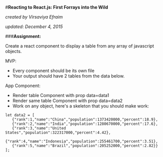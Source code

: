 #__Reacting to React.js: First Forrays into the Wild__

_created by Virsaviya Efraim_

_updated: December 4, 2015_

###__Assignment:__

Create a react component to display a table from any array of javascript objects. 

MVP: 
* Every component should be its own file
* Your output should have 2 tables from the data below.

App Component:
* Render table Component with prop data=data1
* Render same table Component with prop data=data2
* Work on any object, here's a skeleton that you should make work:
<!-- 
    let data1 = [
      {"domain":"mongodb.info","ip":"82.192.74.35","country":"NL"},
      {"domain":"udemy.com","ip":"190.93.242.22","country":"CR"},  
      {"domain":"coursereport.com","ip":"204.236.232.83","country":"US"}}
    ]; -->
    
    let data2 = [
       {"rank":1,"name":"China","population":1373420000,"percent":18.9},
       {"rank":2,"name":"India","population":1280670000,"percent":17.6},
       {"rank":3,"name":"United States","population":322317000,"percent":4.42},
       {"rank":4,"name":"Indonesia","population":255461700,"percent":3.51},
       {"rank":5,"name":"Brazil","population":205252000,"percent":2.82}}
    ];
